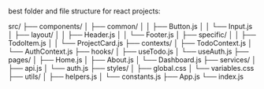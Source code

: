 #

best folder and file structure for react projects:

src/
├── components/
│   ├── common/
│   │   ├── Button.js
│   │   └── Input.js
│   ├── layout/
│   │   ├── Header.js
│   │   └── Footer.js
│   ├── specific/
│   │   ├── TodoItem.js
│   │   └── ProjectCard.js
├── contexts/
│   ├── TodoContext.js
│   └── AuthContext.js
├── hooks/
│   ├── useTodo.js
│   └── useAuth.js
├── pages/
│   ├── Home.js
│   ├── About.js
│   └── Dashboard.js
├── services/
│   ├── api.js
│   └── auth.js
├── styles/
│   ├── global.css
│   └── variables.css
├── utils/
│   ├── helpers.js
│   └── constants.js
├── App.js
└── index.js